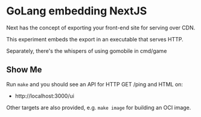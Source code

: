 # GoLang embedding NextJS

Next has the concept of exporting your front-end site for serving over CDN.

This experiment embeds the export in an executable that serves HTTP.

Separately, there's the whispers of using gomobile in cmd/game

## Show Me

Run `make` and you should see an API for HTTP GET /ping and HTML on:

* http://localhost:3000/ui

Other targets are also provided, e.g. `make image` for building an OCI image.
